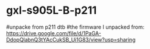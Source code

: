 # gxl-s905L-B-p211
#unpacke from p211 dtb
#the firmware I unpacked from: https://drive.google.com/file/d/1PaGA-DdopQlabnQ3tYAcCukSB_Ui1G83/view?usp=sharing
